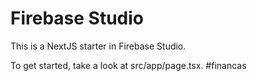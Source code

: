# Firebase Studio

This is a NextJS starter in Firebase Studio.

To get started, take a look at src/app/page.tsx.
#financas
